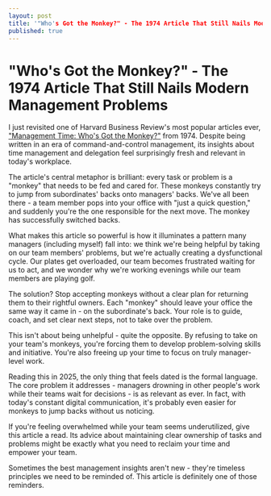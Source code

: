 ```yaml
---
layout: post
title: '"Who's Got the Monkey?" - The 1974 Article That Still Nails Modern Management Problems'
published: true
---
```


# "Who's Got the Monkey?" - The 1974 Article That Still Nails Modern Management Problems

I just revisited one of Harvard Business Review's most popular articles ever, ["Management Time: Who's Got the Monkey?"](https://hbr.org/1999/11/management-time-whos-got-the-monkey) 
from 1974. Despite being written in an era of command-and-control management, its insights about time management and delegation feel surprisingly 
fresh and relevant in today's workplace.

The article's central metaphor is brilliant: every task or problem is a "monkey" that needs to be fed and cared for. These monkeys 
constantly try to jump from subordinates' backs onto managers' backs. We've all been there - a team member pops into your office with 
"just a quick question," and suddenly you're the one responsible for the next move. The monkey has successfully switched backs.

What makes this article so powerful is how it illuminates a pattern many managers (including myself) fall into: we think we're being 
helpful by taking on our team members' problems, but we're actually creating a dysfunctional cycle. Our plates get overloaded, our team 
becomes frustrated waiting for us to act, and we wonder why we're working evenings while our team members are playing golf.

The solution? Stop accepting monkeys without a clear plan for returning them to their rightful owners. Each "monkey" should leave your 
office the same way it came in - on the subordinate's back. Your role is to guide, coach, and set clear next steps, not to take over the problem.

This isn't about being unhelpful - quite the opposite. By refusing to take on your team's monkeys, you're forcing them to develop problem-solving 
skills and initiative. You're also freeing up your time to focus on truly manager-level work.

Reading this in 2025, the only thing that feels dated is the formal language. The core problem it addresses - managers drowning in other people's 
work while their teams wait for decisions - is as relevant as ever. In fact, with today's constant digital communication, it's probably even easier 
for monkeys to jump backs without us noticing.

If you're feeling overwhelmed while your team seems underutilized, give this article a read. Its advice about maintaining clear ownership of 
tasks and problems might be exactly what you need to reclaim your time and empower your team.

Sometimes the best management insights aren't new - they're timeless principles we need to be reminded of. This article is definitely 
one of those reminders.
